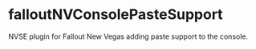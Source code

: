 # falloutNVConsolePasteSupport
NVSE plugin for Fallout New Vegas adding paste support to the console.
